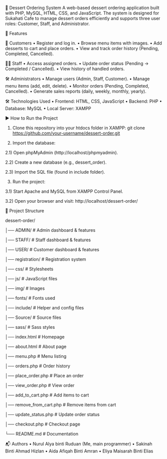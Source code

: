 🍰 Dessert Ordering System
A web-based dessert ordering application built with PHP, MySQL, HTML, CSS, and JavaScript. The system is designed for Sukahati Cafe to manage dessert orders efficiently and supports three user roles: Customer, Staff, and Administrator.

📖 Features

👤 Customers
• Register and log in.
• Browse menu items with images.
• Add desserts to cart and place orders.
• View and track order history (Pending, Completed, Cancelled).

👨‍🍳 Staff
• Access assigned orders.
• Update order status (Pending → Completed / Cancelled).
• View history of handled orders.

🛠️ Administrators
• Manage users (Admin, Staff, Customer).
• Manage menu items (add, edit, delete).
• Monitor orders (Pending, Completed, Cancelled).
• Generate sales reports (daily, weekly, monthly, yearly).

🛠️ Technologies Used
• Frontend: HTML, CSS, JavaScript
• Backend: PHP
• Database: MySQL
• Local Server: XAMPP


▶️ How to Run the Project
1. Clone this repository into your htdocs folder in XAMPP:
git clone https://github.com/your-username/dessert-order.git

2. Import the database:
   
2.1) Open phpMyAdmin (http://localhost/phpmyadmin).

2.2) Create a new database (e.g., dessert_order).

2.3) Import the SQL file (found in include folder).

3. Run the project:
   
3.1) Start Apache and MySQL from XAMPP Control Panel.
   
3.2) Open your browser and visit:
http://localhost/dessert-order/

📂 Project Structure

dessert-order/

│── ADMIN/           # Admin dashboard & features

│── STAFF/           # Staff dashboard & features

│── USER/            # Customer dashboard & features

│── registration/    # Registration system

│── css/             # Stylesheets

│── js/              # JavaScript files

│── img/             # Images

│── fonts/           # Fonts used

│── include/         # Helper and config files

│── Source/          # Source files

│── sass/            # Sass styles

│── index.html        # Homepage

│── about.html        # About page

│── menu.php         # Menu listing

│── orders.php       # Order history

│── place_order.php  # Place an order

│── view_order.php  # View order

│── add_to_cart.php  # Add items to cart

│── remove_from_cart.php # Remove items from cart

│── update_status.php  # Update order status

│── checkout.php     # Checkout page

└── README.md        # Documentation

📬 Authors
• Nurul Alya binti Ruduan (Me, main programmer)
• Sakinah Binti Ahmad Hizlan
• Aida Afiqah Binti Amran
• Eliya Maisarah Binti Elias
